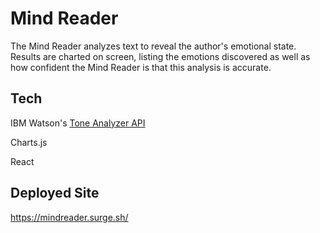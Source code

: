 # Mind Reader
The Mind Reader analyzes text to reveal the author's emotional state. Results are charted on screen, listing the emotions discovered as well as how confident the Mind Reader is that this analysis is accurate.

## Tech
IBM Watson's [Tone Analyzer API](https://www.ibm.com/cloud/watson-tone-analyzer)

Charts.js

React


## Deployed Site
https://mindreader.surge.sh/
